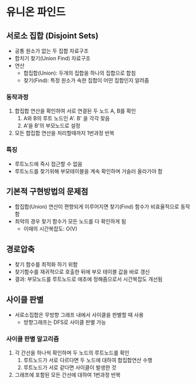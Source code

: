 # 유니온 파인드

## 서로소 집합 (Disjoint Sets)

- 공통 원소가 없는 두 집합 자료구조
- 합치기 찾기(Union Find) 자료구조
- 연산
  - 합집합(Union): 두개의 집합을 하나의 집합으로 합침
  - 찾기(Find): 특정 원소가 속한 집합이 어떤 집합인지 알려줌

### 동작과정

1. 합집합 연산을 확인하여 서로 연결된 두 노드 A, B를 확인
   1. A와 B의 루트 노드인 A\'. B\' 을 각각 찾음
   2. A\'을 B\'의 부모노드로 설정
2. 모든 합집합 연산을 처리할때까지 1번과정 반복

### 특징

- 루트노드에 즉시 접근할 수 없음
- 루트노드를 찾기위해 부모테이블을 계속 확인하며 거슬러 올라가야 함

## 기본적 구현방법의 문제점

- 합집합(Union) 연산이 편향되게 이루어지면 찾기(Find) 함수가 비효율적으로 동작함
- 최악의 경우 찾기 함수가 모든 노드를 다 확인하게 됨
  - 이때의 시간복잡도: O(V)

## 경로압축

- 찾기 함수를 최적화 하기 위함
- 찾기함수를 재귀적으로 호출한 뒤에 부모 테이블 값을 바로 갱신
- 결과: 부모노드를 루트노드로 애초에 정해줌으로서 시간복잡도 개선됨

## 사이클 판별

- 서로소집합은 무방향 그래프 내에서 사이클을 판별할 때 사용
  - 방향그래프는 DFS로 사이클 판별 가능

### 사이클 판별 알고리즘

1. 각 간선을 하나씩 확인하며 두 노드의 루트노드를 확인
   1. 루트노드가 서로 다르다면 두 노드에 대하여 합집합연산 수행
   2. 루트노드가 서로 같다면 사이클이 발생한 것
2. 그래프에 포함된 모든 간선에 대하여 1번과정 반복